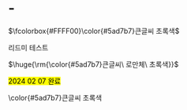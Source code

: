 # -

<p>$\fcolorbox{#FFFF00}\color{#5ad7b7}큰글씨 초록색$</p>
리드미 테스트
<p>$\huge{\rm{\color{#5ad7b7}큰글씨\ 로만체\ 초록색}}$</p>
<span style='background-color:yellow; color:black;'>2024 02 07 완료</span>  


<p>\color{#5ad7b7}큰글씨 초록색</p>
